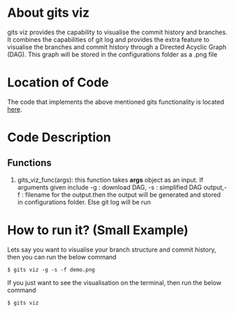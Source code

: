# About gits viz
gits viz provides the capability to visualise the commit history and branches. It combines the capabilities of git log and provides the extra feature to visualise the branches and commit history through a Directed Acyclic Graph (DAG). This graph will be stored in the configurations folder as a .png file

# Location of Code
The code that implements the above mentioned gits functionality is located [here](https://github.com/pvinoda/GITS/blob/master/code/gits_viz.py).

# Code Description
## Functions
1. gits_viz_func(args):
this function takes **args** object as an input. If arguments given include -g : download DAG, -s : simplified DAG output,-f : filename for the output.then the output will be generated and stored in configurations folder. Else git log will be run
# How to run it? (Small Example)
Lets say you want to visualise your branch structure and commit history, then you can run the below command
```
$ gits viz -g -s -f demo.png
```
If you just want to see the visualisation on the terminal, then run the below command
```
$ gits viz
```
